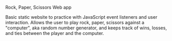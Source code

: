 Rock, Paper, Scissors Web app

Basic static website to practice with JavaScript event listeners and user interaction. Allows the user to play rock, paper, scissors against a "computer", aka random number generator, and keeps track of wins, losses, and ties between the player and the computer. 
